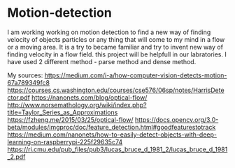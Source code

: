 # Motion-detection
I am working working on motion detection to find a new way of finding velocity of objects particles or any thing that will come to my mind in a flow or a moving area. It is a try to became familiar and try to invent new way of finding velocity in a flow field. this project will be helpfull in our labratories.
I have used 2 different method - parse method and dense method.

My sources:
https://medium.com/i-a/how-computer-vision-detects-motion-67a789349fc8
https://courses.cs.washington.edu/courses/cse576/06sp/notes/HarrisDetector.pdf
https://nanonets.com/blog/optical-flow/
http://www.norsemathology.org/wiki/index.php?title=Taylor_Series_as_Approximations
https://fzheng.me/2015/03/25/optical-flow/
https://docs.opencv.org/3.0-beta/modules/imgproc/doc/feature_detection.html#goodfeaturestotrack
https://medium.com/nanonets/how-to-easily-detect-objects-with-deep-learning-on-raspberrypi-225f29635c74
https://ri.cmu.edu/pub_files/pub3/lucas_bruce_d_1981_2/lucas_bruce_d_1981_2.pdf
